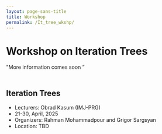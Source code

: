 ```yaml
---
layout: page-sans-title
title: Workshop
permalink: /It_tree_wkshp/
---
```


<div>
    <h1>Workshop on Iteration Trees</h1>
    <p>"More information comes soon ”</p>
</div>
<br/>

<h2 style="margin-top: 20px;">Iteration Trees</h2>
<ul>
  <li>Lecturers: Obrad Kasum (IMJ-PRG) 
  <li>21-30, April, 2025</li>
 <!-- <li>We have a limited budget to support highly motivated students, who should ask their advisors to send us a short letter of recommendation at gdn.logic@gmail.com  </li> -->
  <li>Organizers:  Rahman Mohammadpour and Grigor Sargsyan</li>
  <li>
Location: TBD
  </li>
<ul>

